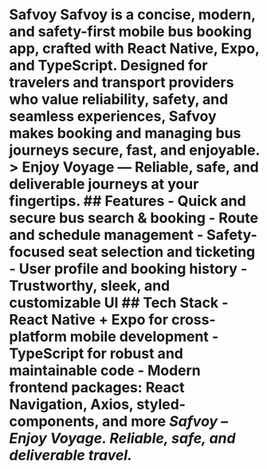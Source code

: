 # Safvoy **Safvoy** is a concise, modern, and safety-first mobile bus booking app, crafted with **React Native**, **Expo**, and **TypeScript**. Designed for travelers and transport providers who value reliability, safety, and seamless experiences, Safvoy makes booking and managing bus journeys secure, fast, and enjoyable. > **Enjoy Voyage** — Reliable, safe, and deliverable journeys at your fingertips. ## Features - Quick and secure bus search & booking - Route and schedule management - Safety-focused seat selection and ticketing - User profile and booking history - Trustworthy, sleek, and customizable UI ## Tech Stack - **React Native** + **Expo** for cross-platform mobile development - **TypeScript** for robust and maintainable code - Modern frontend packages: React Navigation, Axios, styled-components, and more *Safvoy – Enjoy Voyage. Reliable, safe, and deliverable travel.*
